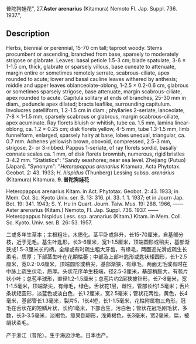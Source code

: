 普陀狗娃花",
27.**Aster arenarius** (Kitamura) Nemoto Fl. Jap. Suppl. 736. 1937.",

## Description
Herbs, biennial or perennial, 15-70 cm tall; taproot woody. Stems procumbent or ascending, branched from base, sparsely to moderately strigose or glabrate. Leaves: basal petiole 1.5-3 cm; blade spatulate, 3-6 × 1-1.5 cm, thick, glabrate or sparsely villous, base cuneate to attenuate, margin entire or sometimes remotely serrate, scabrous-ciliate, apex rounded to acute; lower and basal cauline leaves withered by anthesis; middle and upper leaves oblanceolate-oblong, 1-2.5 × 0.2-0.6 cm, glabrous or sometimes sparsely strigose, base attenuate, margin scabrous-ciliate, apex rounded to acute. Capitula solitary at ends of branches, 25-30 mm in diam., peduncle apex dilated; bracts leaflike, surrounding capitulum. Involucres patelliform, 1.2-1.5 cm in diam.; phyllaries 2-seriate, lanceolate, 7-8 × 1-1.5 mm, sparsely scabrous or glabrous, margin scabrous-ciliate, apex acuminate. Ray florets bluish or whitish, tube ca. 1.5 mm, lamina linear-oblong, ca. 1.2 × 0.25 cm; disk florets yellow, 4-5 mm, tube 1.3-1.5 mm, limb funnelform, enlarged, sparsely hairy at base, lobes unequal, triangular, ca. 0.7 mm. Achenes yellowish brown, obovoid, compressed, 2.5-3 mm, strigose, 2- or 3-ribbed. Pappus 1-seriate, of ray florets sordid, basally connate scales ca. 1 mm, of disk florets brownish, numerous, rigid bristles 3-4.2 mm.
  "Statistics": "Sandy seashores; near sea level. Zhejiang (Putuo) [Japan].
  "Synonym": "*Heteropappus arenarius* Kitamura, Acta Phytotax. Geobot. 2: 43. 1933; *H. hispidus* (Thunberg) Lessing subsp. *arenarius* (Kitamura) Kitamura.
**9. 普陀狗娃花**

Heteropappus arenarius Kitam. in Act. Phytotax. Geobot. 2: 43. 1933; in Mem. Col. Sc. Kyoto Univ. ser. B. 13: 316. pl. 33. f. 1. 1937; et in Journ Jap. Bot. 19: 341. 1943; S. Y. Hu in Quart. Journ. Taiw. Mus. 19: 288. 1966, ——Aster arenarius (Kitam.) Nemoto, Fl. Jap. Suppl. 736. 1937. ——Heteropappus hispidus Less. ssp. aranarius (Kitam.) Kitam. in Mem. Coll. Sc. Kyoto. Univ. ser. B. 26: 53. 1957.

二或多年生草本；主根粗壮，木质化。茎平卧或斜升，长15-70厘米，自基部分枝，近于无毛。基生叶匙形，长3-6厘米，宽1-1.5厘米，顶端圆形或稍尖，基部渐狭成1.5-3厘米长的柄，全缘或有时疏生粗大牙齿，有缘毛，两面近光滑或疏生长柔毛，质厚；下部茎生叶在花期枯萎；中部及上部叶匙形或匙状矩圆形，长1-2.5厘米，宽0.2-0.6厘米，顶端圆形或稍尖，基部渐狭，有缘毛，两面无毛或有时在中脉上疏生伏毛，质厚。头状花序单生枝端，径2.5-3厘米，基部稍膨大，有苞片状小叶；总苞半球形，直径1.2-1.5厘米；总苞片约2层狭披针形，长7-8毫米，宽1-1.5毫米，顶端渐尖，有缘毛，绿色。舌状花1层，雌性，管部长约1.5毫米；舌片条状矩圆形，淡蓝色或淡白色，长1.2厘米，宽2.5毫米；管状花两性，黄色，长4毫米，基部管长1.3毫米，裂片5，1长4短，长1-1.5毫米，花柱附属物三角形。冠毛在舌状花的短鳞片状，长约1毫米，下部合生，污白色；管状花冠毛刚毛状，多数，长3-3.5毫米，淡褐色。瘦果倒卵形，浅黄褐色，长3毫米，宽2毫米，扁，被绢状柔毛。

产于浙江（普陀）。生于海边沙地。日本也产。
